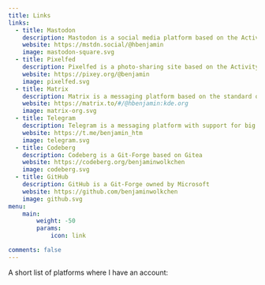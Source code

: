 ```yaml
---
title: Links
links:
  - title: Mastodon
    description: Mastodon is a social media platform based on the ActivityPub Standard. It is part of the "Fediverse".
    website: https://mstdn.social/@hbenjamin
    image: mastodon-square.svg
  - title: Pixelfed
    description: Pixelfed is a photo-sharing site based on the ActivityPub Standard. It is part of the "Fediverse".
    website: https://pixey.org/@benjamin
    image: pixelfed.svg
  - title: Matrix
    description: Matrix is a messaging platform based on the standard of the same name
    website: https://matrix.to/#/@hbenjamin:kde.org
    image: matrix-org.svg
  - title: Telegram
    description: Telegram is a messaging platform with support for big groups and communities.
    website: https://t.me/benjamin_htm
    image: telegram.svg
  - title: Codeberg
    description: Codeberg is a Git-Forge based on Gitea
    website: https://codeberg.org/benjaminwolkchen
    image: codeberg.svg
  - title: GitHub
    description: GitHub is a Git-Forge owned by Microsoft
    website: https://github.com/benjaminwolkchen
    image: github.svg
menu:
    main: 
        weight: -50
        params:
            icon: link

comments: false
---
```

A short list of platforms where I have an account:
